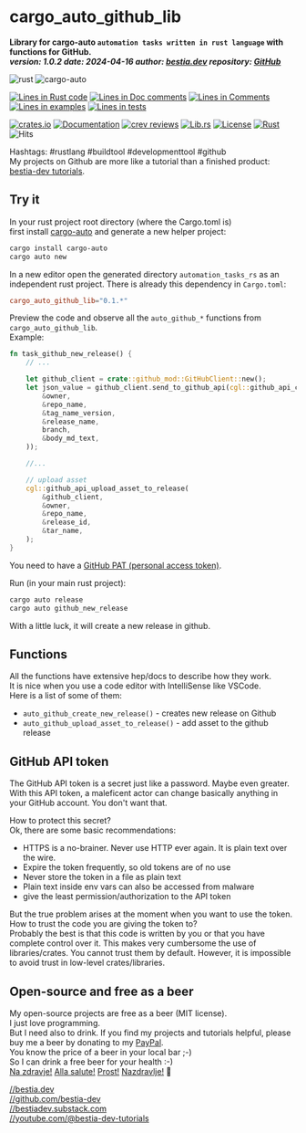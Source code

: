 [//]: # (auto_md_to_doc_comments segment start A)

# cargo_auto_github_lib

[//]: # (auto_cargo_toml_to_md start)

**Library for cargo-auto `automation tasks written in rust language` with functions for GitHub.**  
***version: 1.0.2 date: 2024-04-16 author: [bestia.dev](https://bestia.dev) repository: [GitHub](https://github.com/bestia-dev/cargo_auto_github_lib)***

 ![rust](https://img.shields.io/badge/rust-orange)
 ![cargo-auto](https://img.shields.io/badge/cargo_auto-orange)

[//]: # (auto_cargo_toml_to_md end)

[//]: # (auto_lines_of_code start)
[![Lines in Rust code](https://img.shields.io/badge/Lines_in_Rust-353-green.svg)](https://github.com/automation-tasks-rs/cargo_auto_github_lib/)
[![Lines in Doc comments](https://img.shields.io/badge/Lines_in_Doc_comments-147-blue.svg)](https://github.com/automation-tasks-rs/cargo_auto_github_lib/)
[![Lines in Comments](https://img.shields.io/badge/Lines_in_comments-25-purple.svg)](https://github.com/automation-tasks-rs/cargo_auto_github_lib/)
[![Lines in examples](https://img.shields.io/badge/Lines_in_examples-0-yellow.svg)](https://github.com/automation-tasks-rs/cargo_auto_github_lib/)
[![Lines in tests](https://img.shields.io/badge/Lines_in_tests-60-orange.svg)](https://github.com/automation-tasks-rs/cargo_auto_github_lib/)

[//]: # (auto_lines_of_code end)

[![crates.io](https://img.shields.io/crates/v/cargo_auto_github_lib.svg)](https://crates.io/crates/cargo_auto_github_lib) [![Documentation](https://docs.rs/cargo_auto_github_lib/badge.svg)](https://docs.rs/cargo_auto_github_lib/) [![crev reviews](https://web.crev.dev/rust-reviews/badge/crev_count/cargo_auto_github_lib.svg)](https://web.crev.dev/rust-reviews/crate/cargo_auto_github_lib/) [![Lib.rs](https://img.shields.io/badge/Lib.rs-rust-orange.svg)](https://lib.rs/crates/cargo_auto_github_lib/) [![License](https://img.shields.io/badge/license-MIT-blue.svg)](https://github.com/bestia-dev/cargo_auto_github_lib/blob/master/LICENSE) [![Rust](https://github.com/bestia-dev/cargo_auto_github_lib/workflows/RustAction/badge.svg)](https://github.com/bestia-dev/cargo_auto_github_lib/) ![Hits](https://bestia.dev/webpage_hit_counter/get_svg_image/714373530.svg)

Hashtags: #rustlang #buildtool #developmenttool #github  
My projects on Github are more like a tutorial than a finished product: [bestia-dev tutorials](https://github.com/bestia-dev/tutorials_rust_wasm).

## Try it

In your rust project root directory (where the Cargo.toml is)  
first install [cargo-auto](https://crates.io/crates/cargo-auto) and generate a new helper project:

```bash
cargo install cargo-auto
cargo auto new
```

In a new editor open the generated directory `automation_tasks_rs` as an independent rust project. There is already this dependency in `Cargo.toml`:  

```toml
cargo_auto_github_lib="0.1.*"
```

Preview the code and observe all the `auto_github_*` functions from `cargo_auto_github_lib`.  
Example:  

```rust ignore
fn task_github_new_release() {
    // ...

    let github_client = crate::github_mod::GitHubClient::new();
    let json_value = github_client.send_to_github_api(cgl::github_api_create_new_release(
        &owner,
        &repo_name,
        &tag_name_version,
        &release_name,
        branch,
        &body_md_text,
    ));

    //...

    // upload asset
    cgl::github_api_upload_asset_to_release(
        &github_client,
        &owner,
        &repo_name,
        &release_id,
        &tar_name,
    );
}

```

You need to have a [GitHub PAT (personal access token)](https://docs.github.com/en/github/authenticating-to-github/keeping-your-account-and-data-secure/creating-a-personal-access-token).

Run (in your main rust project):

```bash
cargo auto release
cargo auto github_new_release
```

With a little luck, it will create a new release in github.  

## Functions

All the functions have extensive hep/docs to describe how they work.  
It is nice when you use a code editor with IntelliSense like VSCode.  
Here is a list of some of them:  

- `auto_github_create_new_release()` - creates new release on Github
- `auto_github_upload_asset_to_release()` - add asset to the github release

## GitHub API token

The GitHub API token is a secret just like a password. Maybe even greater.  
With this API token, a maleficent actor can change basically anything in your GitHub account. You don't want that.

How to protect this secret?  
Ok, there are some basic recommendations:

- HTTPS is a no-brainer. Never use HTTP ever again. It is plain text over the wire.
- Expire the token frequently, so old tokens are of no use
- Never store the token in a file as plain text
- Plain text inside env vars can also be accessed from malware
- give the least permission/authorization to the API token

But the true problem arises at the moment when you want to use the token. How to trust the code you are giving the token to?  
Probably the best is that this code is written by you or that you have complete control over it. This makes very cumbersome the use of libraries/crates. You cannot trust them by default. However, it is impossible to avoid trust in low-level crates/libraries.

## Open-source and free as a beer

My open-source projects are free as a beer (MIT license).  
I just love programming.  
But I need also to drink. If you find my projects and tutorials helpful, please buy me a beer by donating to my [PayPal](https://paypal.me/LucianoBestia).  
You know the price of a beer in your local bar ;-)  
So I can drink a free beer for your health :-)  
[Na zdravje!](https://translate.google.com/?hl=en&sl=sl&tl=en&text=Na%20zdravje&op=translate) [Alla salute!](https://dictionary.cambridge.org/dictionary/italian-english/alla-salute) [Prost!](https://dictionary.cambridge.org/dictionary/german-english/prost) [Nazdravlje!](https://matadornetwork.com/nights/how-to-say-cheers-in-50-languages/) 🍻

[//bestia.dev](https://bestia.dev)  
[//github.com/bestia-dev](https://github.com/bestia-dev)  
[//bestiadev.substack.com](https://bestiadev.substack.com)  
[//youtube.com/@bestia-dev-tutorials](https://youtube.com/@bestia-dev-tutorials)  

[//]: # (auto_md_to_doc_comments segment end A)
